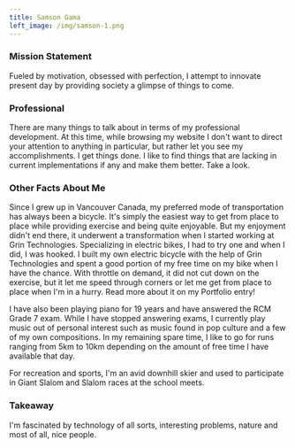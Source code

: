 ```yaml
---
title: Samson Gama
left_image: /img/samson-1.png
---
```


### Mission Statement
Fueled by motivation, obsessed with perfection, I attempt to innovate present day by providing society a glimpse of things to come.

### Professional

There are many things to talk about in terms of my professional development. At this time, while browsing my website I don't want to direct your attention to anything in particular, but rather let you see my accomplishments. I get things done. I like to find things that are lacking in current implementations if any and make them better. Take a look.

### Other Facts About Me
Since I grew up in Vancouver Canada, my preferred mode of transportation has always been a bicycle. It's simply the easiest way to get from place to place while providing exercise and being quite enjoyable. But my enjoyment didn't end there, it underwent a transformation when I started working at Grin Technologies. Specializing in electric bikes, I had to try one and when I did, I was hooked. I built my own electric bicycle with the help of Grin Technologies and spent a good portion of my free time on my bike when I have the chance. With throttle on demand, it did not cut down on the exercise, but it let me speed through corners or let me get from place to place when I'm in a hurry. Read more about it on my Portfolio entry!

I have also been playing piano for 19 years and have answered the RCM Grade 7 exam. While I have stopped answering exams, I currently play music out of personal interest such as music found in pop culture and a few of my own compositions. In my remaining spare time, I like to go for runs ranging from 5km to 10km depending on the amount of free time I have available that day.

For recreation and sports, I'm an avid downhill skier and used to participate in Giant Slalom and Slalom races at the school meets.

### Takeaway
I'm fascinated by technology of all sorts, interesting problems, nature and most of all, nice people.